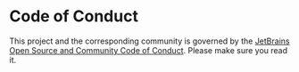 # Code of Conduct

This project and the corresponding community is governed by the [JetBrains Open Source and Community Code of Conduct](https://github.com/jetbrains#code-of-conduct). Please make sure you read it. 